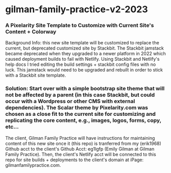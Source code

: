 # gilman-family-practice-v2-2023
### A Pixelarity Site Template to Customize with Current Site's Content + Colorway
Background Info: this new site template will be customized to replace the current, but deprecated customized site by Stackbit. The Stackbit jamstack became deprecated when they upgraded to a newer platform in 2022 which caused deployment builds to fail with Netlify. Using Stackbit and Netlify's help docs I tried editing the build settings + stackbit config files with no luck. This jamstack would need to be upgraded and rebuilt in order to stick with a Stackbit site template. 
### Solution: Start over with a simple bootstrap site theme that will not be affected by a parent (in this case Stackbit, but could occur with a Wordpress or other CMS with external dependencies). The Scalar theme by Pixelarity.com was chosen as a close fit to the current site for customizing and replicating the core content, e.g., images, logos, forms, copy, etc...
The client, Gilman Family Practice will have instructions for maintaining content of this new site once it (this repo) is tranferred from my (erik1968) Github acct to the client's Github Acct: eg1lgfp (Emily Gilman at Gilman Family Practice). Then, the client's Netlify acct will be connected to this repo for site builds + deployments to the client's domain at iPage: gilmanfamilypractice.com.
